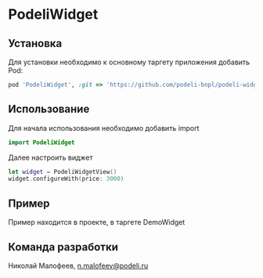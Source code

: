 # PodeliWidget

## Установка

Для установки необходимо к основному таргету приложения добавить Pod:
```ruby
pod 'PodeliWidget', :git => 'https://github.com/podeli-bnpl/podeli-widget-ios.git', :tag => '0.0.6'
```

## Использование

Для начала использования необходимо добавить import
```swift
import PodeliWidget

```
Далее настроить виджет 
```swift
let widget = PodeliWidgetView()
widget.configureWith(price: 3000)
```

## Пример
Пример находится в проекте, в таргете DemoWidget

## Команда разработки

Николай Малофеев, n.malofeev@podeli.ru


